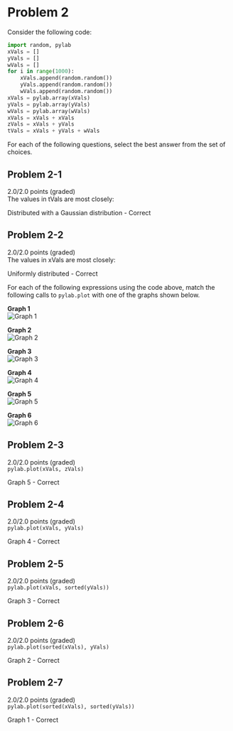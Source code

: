 # Problem 2

 Consider the following code:

```python
import random, pylab
xVals = []
yVals = []
wVals = []
for i in range(1000):
    xVals.append(random.random())
    yVals.append(random.random())
    wVals.append(random.random())
xVals = pylab.array(xVals)
yVals = pylab.array(yVals)
wVals = pylab.array(wVals)
xVals = xVals + xVals
zVals = xVals + yVals
tVals = xVals + yVals + wVals
```
For each of the following questions, select the best answer from the set of choices.

## Problem 2-1
2.0/2.0 points (graded)</br>
The values in tVals are most closely:

Distributed with a Gaussian distribution - Correct

## Problem 2-2
2.0/2.0 points (graded)</br>
The values in xVals are most closely:

Uniformly distributed - Correct


For each of the following expressions using the code above, match the following calls to `pylab.plot` with one of the graphs shown below.

**Graph 1**</br>
![Graph 1](Problem2_Graph1.png)

**Graph 2**</br>
![Graph 2](Problem2_Graph2.png)

**Graph 3**</br>
![Graph 3](Problem2_Graph3.png)

**Graph 4**</br>
![Graph 4](Problem2_Graph4.png)

**Graph 5**</br>
![Graph 5](Problem2_Graph5.png)

**Graph 6**</br>
![Graph 6](Problem2_Graph6.png)

## Problem 2-3
2.0/2.0 points (graded)</br>
`pylab.plot(xVals, zVals)`

Graph 5 - Correct

## Problem 2-4
2.0/2.0 points (graded)</br>
`pylab.plot(xVals, yVals)`

Graph 4 - Correct

## Problem 2-5
2.0/2.0 points (graded)</br>
`pylab.plot(xVals, sorted(yVals))`

Graph 3 - Correct

## Problem 2-6
2.0/2.0 points (graded)</br>
`pylab.plot(sorted(xVals), yVals)`

Graph 2 - Correct

## Problem 2-7
2.0/2.0 points (graded)</br>
`pylab.plot(sorted(xVals), sorted(yVals))`

Graph 1 - Correct